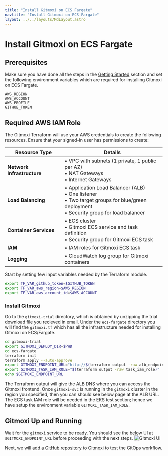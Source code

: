 ```yaml
---
title: "Install Gitmoxi on ECS Fargate"
navtitle: "Install Gitmoxi on ECS Fargate"
layout: ../../layouts/MdLayout.astro
---
```

# Install Gitmoxi on ECS Fargate
## Prerequisites
Make sure you have done all the steps in the [Getting Started](/docs/getting_started) section and set the following environment variables which are required for installing Gitmoxi on ECS Fargate.
```
AWS_REGION
AWS_ACCOUNT
AWS_PROFILE
GITHUB_TOKEN
```
## Required AWS IAM Role

The Gitmoxi Terraform will use your AWS credentials to create the following resources. Ensure that your signed-in user has permissions to create:

| Resource Type | Details |
|---------------|---------|
| **Network Infrastructure** | • VPC with subnets (1 private, 1 public per AZ)<br>• NAT Gateways<br>• Internet Gateways |
| **Load Balancing** | • Application Load Balancer (ALB)<br>• One listener<br>• Two target groups for blue/green deployment<br>• Security group for load balancer |
| **Container Services** | • ECS cluster<br>• Gitmoxi ECS service and task definition<br>• Security group for Gitmoxi ECS task |
| **IAM** | • IAM roles for Gitmoxi ECS task<br> |
| **Logging** | • CloudWatch log group for Gitmoxi containers<br> |

Start by setting few input variables needed by the Terraform module.

```bash
export TF_VAR_github_token=$GITHUB_TOKEN
export TF_VAR_aws_region=$AWS_REGION
export TF_VAR_aws_account_id=$AWS_ACCOUNT
```

### Install Gitmoxi
Go to the `gitmoxi-trial` directory, which is obtained by unzipping the trial download file you recieved in email. Under the `ecs-fargate` directory you will find the `gitmoxi.tf` which has all the infrastructure needed for installing Gitmoxi on ECS/Fargate. 

```bash
cd gitmoxi-trial
export GITMOXI_DEPLOY_DIR=$PWD
cd ecs-fargate
terraform init
terraform apply --auto-approve
export GITMOXI_ENDPOINT_URL="http://$(terraform output -raw alb_endpoint)"
export GITMOXI_TASK_IAM_ROLE="$(terraform output -raw task_iam_role)"
echo $GITMOXI_ENDPOINT_URL
```
The Terraform output will give the ALB DNS where you can access the Gitmoxi frontend. Once `gitmoxi-svc` is running in the `gitmoxi` cluster in the region you specified, then you can should see below page at the ALB URL. The ECS task IAM role will be needed in the EKS test section; hence we have setup the environment variable `GITMOXI_TASK_IAM_ROLE`.

## Gitmoxi Up and Running
Wait for the `gitmoxi` service to be ready. You should see the below UI at `$GITMOXI_ENDPOINT_URL` before proceeding with the next steps.
![Gitmoxi UI](/gitmoxi_ui_page.png)

Next, we will [add a GitHub repository](/docs/repo_setup) to Gitmoxi to test the GitOps workflow.